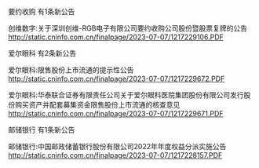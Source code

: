 要约收购 有1条新公告 

创维数字:关于深圳创维-RGB电子有限公司要约收购公司股份暨股票复牌的公告 http://static.cninfo.com.cn/finalpage/2023-07-07/1217229106.PDF 

爱尔眼科 有2条新公告 

爱尔眼科:限售股份上市流通的提示性公告 http://static.cninfo.com.cn/finalpage/2023-07-07/1217229672.PDF 

爱尔眼科:华泰联合证券有限责任公司关于爱尔眼科医院集团股份有限公司发行股份购买资产并配套募集资金限售股份上市流通的核查意见 http://static.cninfo.com.cn/finalpage/2023-07-07/1217229671.PDF 

邮储银行 有1条新公告 

邮储银行:中国邮政储蓄银行股份有限公司2022年年度权益分派实施公告 http://static.cninfo.com.cn/finalpage/2023-07-07/1217228157.PDF 

